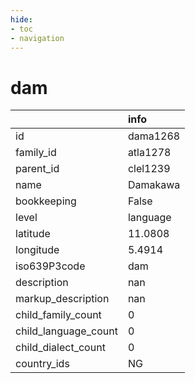 ```yaml
---
hide:
- toc
- navigation
---
```

# dam
|                      | info     |
|:---------------------|:---------|
| id                   | dama1268 |
| family_id            | atla1278 |
| parent_id            | clel1239 |
| name                 | Damakawa |
| bookkeeping          | False    |
| level                | language |
| latitude             | 11.0808  |
| longitude            | 5.4914   |
| iso639P3code         | dam      |
| description          | nan      |
| markup_description   | nan      |
| child_family_count   | 0        |
| child_language_count | 0        |
| child_dialect_count  | 0        |
| country_ids          | NG       |